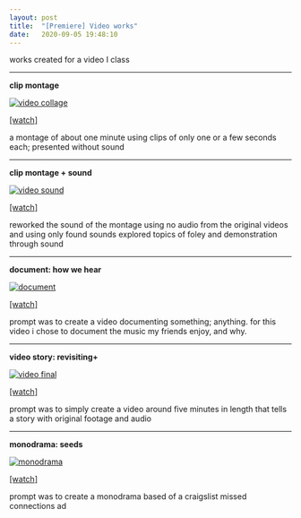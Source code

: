 ```yaml
---
layout: post
title:  "[Premiere] Video works"
date:   2020-09-05 19:48:10
---
```


works created for a video I class

-----------------------------------------------------------

**clip montage**

[![video collage](https://media.giphy.com/media/TLCWrI3T1CUCgeCEQN/giphy.gif)](https://youtu.be/cw_o9cyiajI)

[[watch]](https://youtu.be/cw_o9cyiajI)

a montage of about one minute using clips of only one or a few seconds each; presented without sound

-----------------------------------------------------------

**clip montage + sound**

[![video sound](https://media.giphy.com/media/gvU8Ar4BzPIPWMVmj7/giphy.gif)](https://youtu.be/77J2qe44VPI)

[[watch]](https://youtu.be/77J2qe44VPI)

reworked the sound of the montage using no audio from the original videos and using only found sounds
explored topics of foley and demonstration through sound

-----------------------------------------------------------

**document: how we hear**

[![document](https://media.giphy.com/media/SxUpofl5lMYSvJ9XGI/giphy.gif)](https://drive.google.com/file/d/1B4Z-y_AlnptdHxuEZazlu8A65zi9T2oE/view?usp=sharing)

[[watch]](https://drive.google.com/file/d/1B4Z-y_AlnptdHxuEZazlu8A65zi9T2oE/view?usp=sharing)

prompt was to create a video documenting something; anything. for this video i chose to document
the music my friends enjoy, and why.

-----------------------------------------------------------

**video story: revisiting+**

[![video final](https://media.giphy.com/media/WW6IDm2FJcZuDIq4Mw/giphy.gif)](https://youtu.be/rGB8oHgTChk)

[[watch]](https://youtu.be/rGB8oHgTChk)

prompt was to simply create a video around five minutes in length that tells a story with original 
footage and audio

-----------------------------------------------------------

**monodrama: seeds**

[![monodrama](https://media.giphy.com/media/Wu1kvunrmjZAp8INtu/giphy.gif)](https://youtu.be/RIVPfIDTMmk)

[[watch]](https://youtu.be/RIVPfIDTMmk)

prompt was to create a monodrama based of a craigslist missed connections ad
